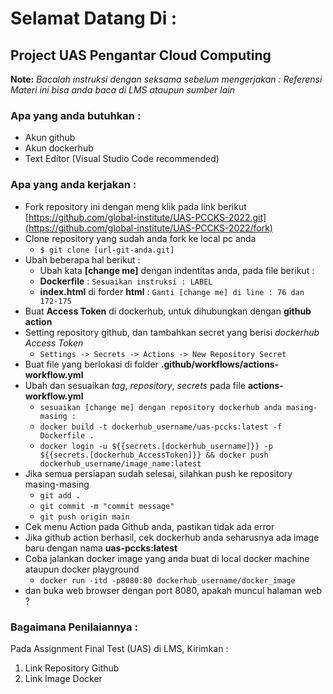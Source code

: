 # Selamat Datang Di :
## Project UAS Pengantar Cloud Computing

**Note:** 
*Bacalah instruksi dengan seksama sebelum mengerjakan :*
*Referensi Materi ini bisa anda baca di LMS ataupun sumber lain*

### Apa yang anda butuhkan :
- Akun github
- Akun dockerhub
- Text Editor (Visual Studio Code recommended)

### Apa yang anda kerjakan :
- Fork repository ini dengan meng klik pada link berikut [https://github.com/global-institute/UAS-PCCKS-2022.git](https://github.com/global-institute/UAS-PCCKS-2022/fork)
- Clone repository yang sudah anda fork ke local pc anda
  - `$ git clone [url-git-anda.git]`
- Ubah beberapa hal berikut :
  - Ubah kata **[change me]** dengan indentitas anda, pada file berikut : 
   - **Dockerfile** : `Sesuaikan instruksi : LABEL`
   - **index.html** di forder **html** : `Ganti [change me] di line : 76 dan 172-175`
- Buat **Access Token** di dockerhub, untuk dihubungkan dengan **github action**
- Setting repository github, dan tambahkan secret yang berisi _dockerhub Access Token_
  - `Settings -> Secrets -> Actions -> New Repository Secret`
- Buat file yang berlokasi di folder **.github/workflows/actions-workflow.yml**
- Ubah dan sesuaikan _tag_, _repository_, _secrets_ pada file **actions-workflow.yml** 
  - `sesuaikan [change me] dengan repository dockerhub anda masing-masing :`
  - `docker build -t dockerhub_username/uas-pccks:latest -f Dockerfile .`
  - `docker login -u ${{secrets.[dockerhub_username]}} -p ${{secrets.[dockerhub_AccessToken]}} && docker push dockerhub_username/image_name:latest`
- Jika semua persiapan sudah selesai, silahkan push ke repository masing-masing
  - `git add .`
  - `git commit -m "commit message"`
  - `git push origin main`
- Cek menu Action pada Github anda, pastikan tidak ada error
- Jika github action berhasil, cek dockerhub anda seharusnya ada image baru dengan nama **uas-pccks:latest**
- Coba jalankan docker image yang anda buat di local docker machine ataupun docker playground
  - `docker run -itd -p8080:80 dockerhub_username/docker_image`
- dan buka web browser dengan port 8080, apakah muncul halaman web ?

### Bagaimana Penilaiannya :
Pada Assignment Final Test (UAS) di LMS, Kirimkan :
1. Link Repository Github
2. Link Image Docker
